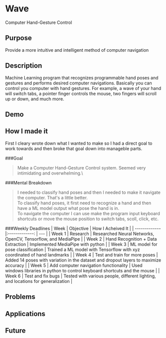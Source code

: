 # Wave
Computer Hand-Gesture Control 

## Purpose
Provide a more intuitive and intelligent method of computer navigation

## Description
Machine Learning program that recognizes programmable hand poses and gestures and performs desired computer navigations.
Basically you can control you computer with hand gestures.
For example, a wave of your hand will switch tabs, a pointer finger controls the mouse, two fingers will scroll up or down, and much more.

## Demo

## How I made it

First I cleary wrote down what I wanted to make so I had a direct goal to work towards and then broke that goal down into manageble parts. 

###Goal
> Make a Computer Hand-Gesture Control system. Seemed very intimidating and overwhelming.\

###Mental Breakdown
> I needed to classify hand poses and then I needed to make it navigate the computer. That's a little better.\
> To classify hand poses, it first need to recognize a hand and then have a ML model output what pose the hand is in.\
> To navigate the computer I can use make the program input keyboard shortcuts or move the mouse position to switch tabs, scoll, click, etc.

###Weekly Deadlines
| Week          | Objective                             | How I Acheived It                                                                    |
| ------------- |:-------------:                        | ---                                                                                  |
| Week 1        | Research                              | Researched Neural Networks, OpenCV, Tensorflow, and MediaPipe                        |
| Week 2        | Hand Recognition + Data Extraction    | Implemented MediaPipe with python                                                    |
| Week 3        | ML model for pose classification      | Trained a ML model with Tensorflow with xyz coordinated of hand landmarks            |
| Week 4        | Test and train for more poses         | Added 14 poses with variation in the dataset and dropout layers to maximize accuracy |
| Week 5        | Add computer navigation functionality | Used windows libraries in python to control keyboard shortcuts and the mouse         |
| Week 6        | Test and fix bugs                     | Tested with various people, different lighting, and locations for generalization     |

## Problems

## Applications

## Future
